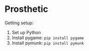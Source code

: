 # Prosthetic
Getting setup:
1) Set up Python
2) Install pygame: ```pip install pygame```
3) Install pymunk: ```pip install pymunk```
